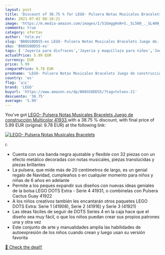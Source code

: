 ```yaml
---
layout: post
title: 'Discount of 38.75 % for LEGO- Pulsera Notas Musicales Bracelets '
date: 2021-07-02 08:10:21
image: 'https://m.media-amazon.com/images/I/51GmggHxN+S._SL500_._SL400_.jpg'
comments: true
category: ofertas
author: 'tole.es'
slug: 'B08GS8DDS5-es LEGO- Pulsera Notas Musicales Bracelets Juego de...'
sku: 'B08GS8DDS5-es'
tags: [ 'Joyería para disfraces','Joyería y maquillaje para niños','Juegos de imitación','Juguetes','Juguetes y juegos','Pulseras de juguete','lego','lego-', ]
actualPrice: 5.99 EUR
currency: EUR
price: 5.99
comparePrice: 9.78 EUR
prodname: 'LEGO- Pulsera Notas Musicales Bracelets Juego de construcción  Multicolor  41933 '
country: 'es'
flag: '🇪🇸'
brand: 'LEGO'
buyurl: 'https://www.amazon.es/dp/B08GS8DDS5/?tag=tolees-21'
descuento: '38.75'
average: '5.99'
---
```


You've got [LEGO- Pulsera Notas Musicales Bracelets Juego de construcción  Multicolor  41933 ](https://www.amazon.es/dp/B08GS8DDS5/?tag=tolees-21) with a  38.75 % discount, with final price of 5.99 EUR (original: 9.78 EUR) at the following link:

[![LEGO- Pulsera Notas Musicales Bracelets ](https://m.media-amazon.com/images/I/51GmggHxN+S._SL500_._SL400_.jpg)](https://www.amazon.es/dp/B08GS8DDS5/?tag=tolees-21)

ℹ️:

- Cuenta con una banda negra ajustable y flexible con 32 piezas con un efecto metálico decoradas con notas musicales, piezas translúcidas y piezas brillantes
- La pulsera, que mide más de 20 centímetros de largo, es un genial regalo de Navidad, cumpleaños o en cualquier momento para niños y niñas de 6 años en adelante
- Permite a los peques expandir sus diseños con nuevas ideas geniales de la bolsa LEGO DOTS Extra - Serie 4 41931, o combínelas con Pulsera Cactus Guay 41922
- A los niños creativos también les encantarán otros paquetes LEGO DOTS Extra: Serie 1 (41908), Serie 2 (41916) y Serie 3 (41921)
- Las ideas fáciles de seguir de DOTS Series 4 en la caja hace que el diseño sea muy fácil, o que los niños puedan crear sus propios patrones una y otra vez
- Este conjunto de arte y manualidades amplía las habilidades de autoexpresión de los niños cuando crean y luego usan su versión favorita

[🛒 Check the deal!!](https://www.amazon.es/dp/B08GS8DDS5/?tag=tolees-21)
